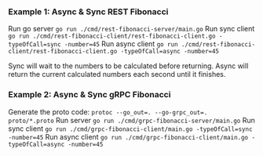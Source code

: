 ### Example 1: Async & Sync REST Fibonacci
Run go server `go run ./cmd/rest-fibonacci-server/main.go`
Run sync client `go run ./cmd/rest-fibonacci-client/rest-fibonacci-client.go -typeOfCall=sync -number=45`
Run async client `go run ./cmd/rest-fibonacci-client/rest-fibonacci-client.go -typeOfCall=async -number=45`

Sync will wait to the numbers to be calculated before returning.
Async will return the current calculated numbers each second until it finishes.


### Example 2: Async & Sync gRPC Fibonacci
Generate the proto code: `protoc --go_out=. --go-grpc_out=. proto/*.proto`
Run server `go run ./cmd/grpc-fibonacci-server/main.go`
Run sync client `go run ./cmd/grpc-fibonacci-client/main.go -typeOfCall=sync -number=45`
Run async client `go run ./cmd/grpc-fibonacci-client/main.go -typeOfCall=async -number=45`
